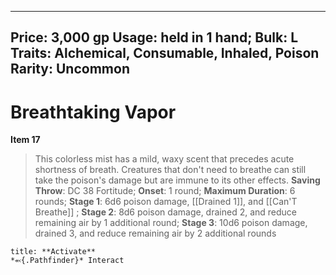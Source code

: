 
---
Price: 3,000 gp
Usage: held in 1 hand;
Bulk: L
Traits: Alchemical, Consumable, Inhaled, Poison
Rarity: Uncommon
---

# Breathtaking Vapor

**Item 17**

> This colorless mist has a mild, waxy scent that precedes acute shortness of breath. Creatures that don't need to breathe can still take the poison's damage but are immune to its other effects.
**Saving Throw**: DC 38 Fortitude;
**Onset**: 1 round;
**Maximum Duration**: 6 rounds;
**Stage 1**: 6d6 poison damage, [[Drained 1]], and [[Can'T Breathe]] ;
**Stage 2**: 8d6 poison damage, drained 2, and reduce remaining air by 1 additional round;
**Stage 3**: 10d6 poison damage, drained 3, and reduce remaining air by 2 additional rounds

```ad-embed-ability
title: **Activate**
*⬻{.Pathfinder}* Interact 
```
